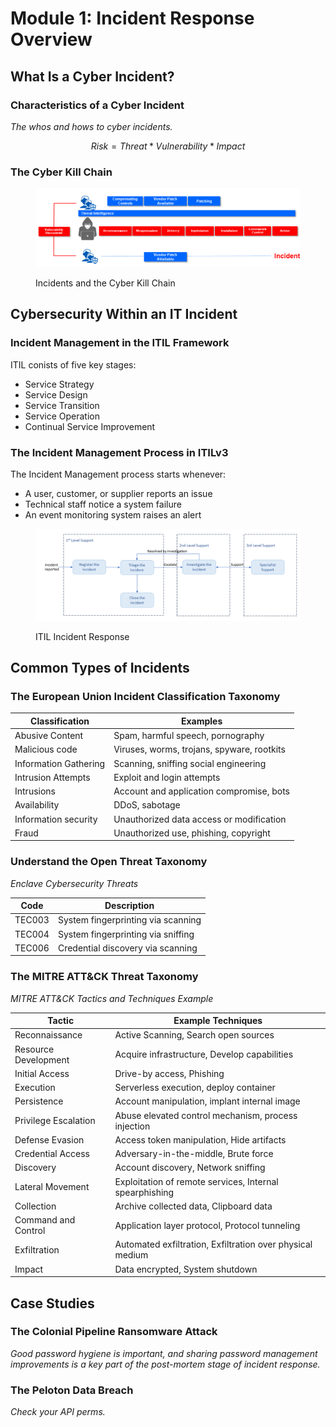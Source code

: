 # Module 1: Incident Response Overview

## What Is a Cyber Incident?

### Characteristics of a Cyber Incident

_The whos and hows to cyber incidents._

$$
Risk = Threat * Vulnerability * Impact
$$

### The Cyber Kill Chain

<figure><img src="../../../.gitbook/assets/image (10).png" alt=""><figcaption><p>Incidents and the Cyber Kill Chain</p></figcaption></figure>

## Cybersecurity Within an IT Incident

### Incident Management in the ITIL Framework

ITIL conists of five key stages:

* Service Strategy
* Service Design
* Service Transition
* Service Operation
* Continual Service Improvement

### The Incident Management Process in ITILv3

The Incident Management process starts whenever:

* A user, customer, or supplier reports an issue
* Technical staff notice a system failure
* An event monitoring system raises an alert

<figure><img src="../../../.gitbook/assets/image (1) (1) (1).png" alt=""><figcaption><p>ITIL Incident Response</p></figcaption></figure>

## Common Types of Incidents

### The European Union Incident Classification Taxonomy

| Classification        | Examples                                   |
| --------------------- | ------------------------------------------ |
| Abusive Content       | Spam, harmful speech, pornography          |
| Malicious code        | Viruses, worms, trojans, spyware, rootkits |
| Information Gathering | Scanning, sniffing social engineering      |
| Intrusion Attempts    | Exploit and login attempts                 |
| Intrusions            | Account and application compromise, bots   |
| Availability          | DDoS, sabotage                             |
| Information security  | Unauthorized data access or modification   |
| Fraud                 | Unauthorized use, phishing, copyright      |

### Understand the Open Threat Taxonomy

_Enclave Cybersecurity Threats_

| Code   | Description                        |
| ------ | ---------------------------------- |
| TEC003 | System fingerprinting via scanning |
| TEC004 | System fingerprinting via sniffing |
| TEC006 | Credential discovery via scanning  |

### The MITRE ATT\&CK Threat Taxonomy

_MITRE ATT\&CK Tactics and Techniques Example_

| Tactic               | Example Techniques                                        |
| -------------------- | --------------------------------------------------------- |
| Reconnaissance       | Active Scanning, Search open sources                      |
| Resource Development | Acquire infrastructure, Develop capabilities              |
| Initial Access       | Drive-by access, Phishing                                 |
| Execution            | Serverless execution, deploy container                    |
| Persistence          | Account manipulation, implant internal image              |
| Privilege Escalation | Abuse elevated control mechanism, process injection       |
| Defense Evasion      | Access token manipulation, Hide artifacts                 |
| Credential Access    | Adversary-in-the-middle, Brute force                      |
| Discovery            | Account discovery, Network sniffing                       |
| Lateral Movement     | Exploitation of remote services, Internal spearphishing   |
| Collection           | Archive collected data, Clipboard data                    |
| Command and Control  | Application layer protocol, Protocol tunneling            |
| Exfiltration         | Automated exfiltration, Exfiltration over physical medium |
| Impact               | Data encrypted, System shutdown                           |

## Case Studies

### The Colonial Pipeline Ransomware Attack

_Good password hygiene is important, and sharing password management improvements is a key part of the post-mortem stage of incident response._

### The Peloton Data Breach

_Check your API perms._
